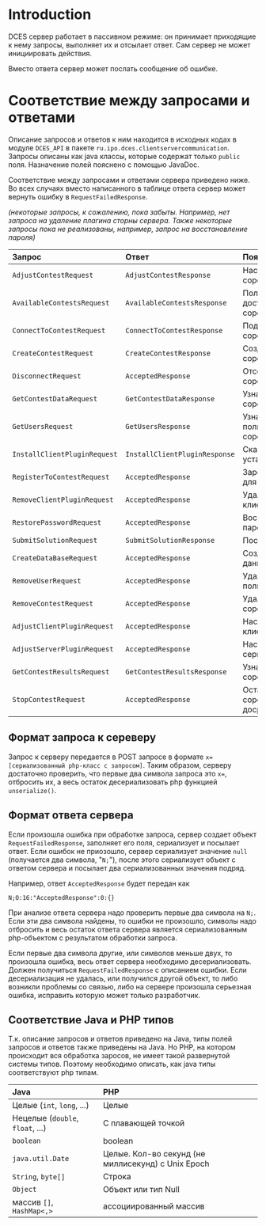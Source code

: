 # Introduction #

DCES сервер работает в пассивном режиме: он принимает приходящие к нему запросы, выполняет их и отсылает ответ. Сам сервер не может инициировать действия.

Вместо ответа сервер может послать сообщение об ошибке.

# Соответствие между запросами и ответами #
Описание запросов и ответов к ним находится в исходных кодах в модуле `DCES_API` в пакете `ru.ipo.dces.clientservercommunication`. Запросы описаны как java классы, которые содержат только `public` поля. Назначение полей пояснено с помощью JavaDoc.

Соответствие между запросами и ответами сервера приведено ниже. Во всех случаях вместо написанного в таблице ответа сервер может вернуть ошибку в `RequestFailedResponse`.

_(некоторые запросы, к сожалению, пока забыты. Например, нет запроса на удаление плагина сторны сервера. Также некоторые запросы пока не реализованы, например, запрос на восстановление пароля)_

| **Запрос** | **Ответ** | **Пояснение** |
|:-----------|:----------|:--------------|
|`AdjustContestRequest`|`AdjustContestResponse`| Настроить соревноваие |
|`AvailableContestsRequest`|`AvailableContestsResponse`| Получить доступные соревнования |
|`ConnectToContestRequest`|`ConnectToContestResponse`| Подсоединиться к соревнованию|
|`CreateContestRequest`|`CreateContestResponse`| Создать соревнование |
|`DisconnectRequest`|`AcceptedResponse`| Отсоединиться от соревнования |
|`GetContestDataRequest`|`GetContestDataResponse`| Узнать данные соревнования |
|`GetUsersRequest`|`GetUsersResponse`| Узнать пользователей соревнования |
|`InstallClientPluginRequest`|`InstallClientPluginResponse`| Скачать и установить плагин |
|`RegisterToContestRequest`|`AcceptedResponse`| Зарегистрироваться для участни|
|`RemoveClientPluginRequest`|`AcceptedResponse`| Удалить плагин клиента |
|`RestorePasswordRequest`|`AcceptedResponse`| Восстановить пароль |
|`SubmitSolutionRequest`|`SubmitSolutionResponse`| Послать решение |
|`CreateDataBaseRequest`|`AcceptedResponse`| Создать базу данных |
|`RemoveUserRequest`|`AcceptedResponse`| Удалить пользователя |
|`RemoveContestRequest`|`AcceptedResponse`| Удалить соревноваие |
|`AdjustClientPluginRequest`|`AcceptedResponse`| Настроить плагин клиента |
|`AdjustServerPluginRequest`|`AcceptedResponse`| Настроить плагин сервера |
|`GetContestResultsRequest`|`GetContestResultsResponse`| Узнать результаты соревнования |
|`StopContestRequest`|`AcceptedResponse`| Остановить соревнование досрочно |

## Формат запроса к сереверу ##
Запрос к серверу передается в POST запросе в формате
`x=[сериализованный php-класс с запросом]`. Таким образом, серверу достаточно проверить, что первые два символа запроса это `x=`, отбросить их, а весь остаток десериализовать php функцией `unserialize()`.

## Формат ответа сервера ##
Если произошла ошибка при обработке запроса, сервер создает объект `RequestFailedResponse`, заполняет его поля, сериализует и посылает ответ. Если ошибок не приозошло, сервер сериализует значение `null` (получается два символа, "`N;`"), после этого сериализует объект с ответом сервера и посылает два сериализованных значения подряд.

Например, ответ `AcceptedResponse` будет передан как
```
N;O:16:"AcceptedResponse":0:{}
```
При анализе ответа сервера надо проверить первые два символа на `N;`. Если эти два символа найдены, то ошибки не произошло, символы надо отбросить и весь остаток ответа сервера является сериализованным php-объектом с результатом обработки запроса.

Если первые два символа другие, или символов меньше двух, то произошла ошибка, весь ответ сервера необходимо десериализовать. Должен получиться `RequestFailedResponse` с описанием ошибки. Если десериализация не удалась, или получился другой объект, то либо возникли проблемы со связью, либо на сервере произошла серьезная ошибка, исправить которую может только разработчик.

## Соответствие Java и PHP типов ##
Т.к. описание запросов и ответов приведено на Java, типы полей запросов и ответов также приведены на Java. Но PHP, на котором происходит вся обработка заросов, не имеет такой развернутой системы типов. Поэтому необходимо описать, как java типы соответствуют php типам.

| **Java** | **PHP** |
|:---------|:--------|
| Целые (`int`, `long`, ...) | Целые   |
| Нецелые (`double`, `float`, ...) | С плавающей точкой |
| `boolean` | boolean |
| `java.util.Date` | Целые. Кол-во секунд (не миллисекунд) с Unix Epoch |
| `String`, `byte[]` | Строка  |
| `Object` | Объект или тип Null |
| массив `[]`, `HashMap<,>` | ассоциированный массив |